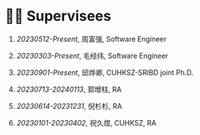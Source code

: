 # 🧑‍🎓 Supervisees

1. *20230512-Present*, 周富强, Software Engineer

1. *20230303-Present*, 毛经纬, Software Engineer

1. *20230901-Present*, 邱烨卿, CUHKSZ-SRIBD joint Ph.D.

1. *20230713-20240113*, 郭增柱, RA

1. *20230614-20231231*, 倪杉杉, RA

1. *20230101-20230402*, 祝久煜, CUHKSZ, RA